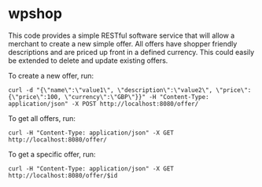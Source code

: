 # wpshop

This code provides a simple RESTful software service that will allow a
merchant to create a new simple offer. All offers have shopper friendly 
descriptions and are priced up front in a defined currency. This could 
easily be extended to delete and update existing offers.

To create a new offer, run:
```
curl -d "{\"name\":\"value1\", \"description\":\"value2\", \"price\":{\"price\":100, \"currency\":\"GBP\"}}" -H "Content-Type: application/json" -X POST http://localhost:8080/offer/
```

To get all offers, run:
```
curl -H "Content-Type: application/json" -X GET http://localhost:8080/offer/
```

To get a specific offer, run:
```
curl -H "Content-Type: application/json" -X GET http://localhost:8080/offer/$id
```
